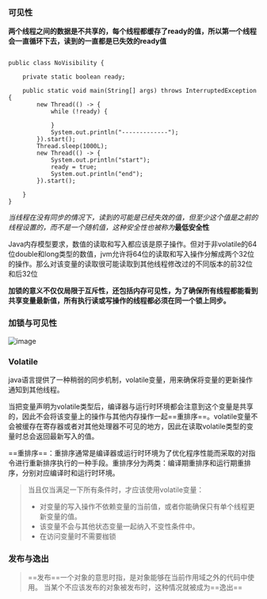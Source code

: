 
### 可见性
**两个线程之间的数据是不共享的，每个线程都缓存了ready的值，所以第一个线程会一直循环下去，读到的一直都是已失效的ready值**

```

public class NoVisibility {

    private static boolean ready;

    public static void main(String[] args) throws InterruptedException {
        new Thread(() -> {
            while (!ready) {

            }
            System.out.println("-------------");
        }).start();
        Thread.sleep(1000L);
        new Thread(() -> {
            System.out.println("start");
            ready = true;
            System.out.println("end");
        }).start();

    }
}

```
*当线程在没有同步的情况下，读到的可能是已经失效的值，但至少这个值是之前的线程设置的，而不是一个随机值，这种安全性也被称为***最低安全性**

Java内存模型要求，数值的读取和写入都应该是原子操作。但对于非volatile的64位double和long类型的数值，jvm允许将64位的读取和写入操作分解成两个32位的操作。那么对该变量的读取很可能读取到其他线程修改过的不同版本的前32位和后32位

**加锁的意义不仅仅局限于互斥性，还包括内存可见性，为了确保所有线程都能看到共享变量最新值，所有执行读或写操作的线程都必须在同一个锁上同步。**

### 加锁与可见性
![image](https://gitee.com/JiShuXiaoDang/Image/raw/master/%E5%A4%9A%E7%BA%BF%E7%A8%8B/%E5%8A%A0%E9%94%81%E4%B8%8E%E5%8F%AF%E8%A7%81%E6%80%A7.png)

### Volatile
java语言提供了一种稍弱的同步机制，volatile变量，用来确保将变量的更新操作通知到其他线程。

当把变量声明为volatile类型后，编译器与运行时环境都会注意到这个变量是共享的，因此不会将该变量上的操作与其他内存操作一起==重排序==。volatile变量不会被缓存在寄存器或者对其他处理器不可见的地方，因此在读取volatile类型的变量时总会返回最新写入的值。
 
 ==重排序==：重排序通常是编译器或运行时环境为了优化程序性能而采取的对指令进行重新排序执行的一种手段。重排序分为两类：编译期重排序和运行期重排序，分别对应编译时和运行时环境。
 
> 当且仅当满足一下所有条件时，才应该使用volatile变量：
> - 对变量的写入操作不依赖变量的当前值，或者你能确保只有单个线程更新变量的值。
> - 该变量不会与其他状态变量一起纳入不变性条件中。
> - 在访问变量时不需要枷锁

### 发布与逸出
> ==发布==一个对象的意思时指，是对象能够在当前作用域之外的代码中使用。
> 当某个不应该发布的对象被发布时，这种情况就被成为==逸出==



